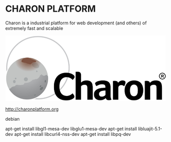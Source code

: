 # CHARON PLATFORM

Charon is a industrial platform for web development (and others) of extremely fast and scalable

![Charon image](images/logo2.jpg)

http://charonplatform.org

debian

apt-get install libgl1-mesa-dev libglu1-mesa-dev
apt-get install libluajit-5.1-dev
apt-get install libcurl4-nss-dev
apt-get install libpq-dev
